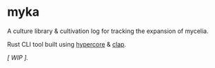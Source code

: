 # myka

A culture library & cultivation log for tracking the expansion of mycelia. 

Rust CLI tool built using [hypercore](https://crates.io/crates/hypercore) & [clap](https://crates.io/crates/clap).

_[ WIP ]._
